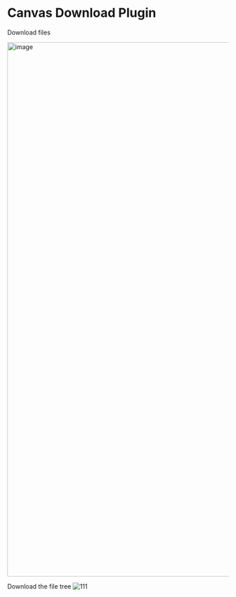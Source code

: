 # Canvas Download Plugin
Download files


<img width="1217" alt="image" src="https://github.com/user-attachments/assets/f226e0ee-a48e-438b-ac0b-999afac42720" />

Download the file tree
![111](https://github.com/user-attachments/assets/bc13f348-0d70-4702-98e0-6666620aafa2)

